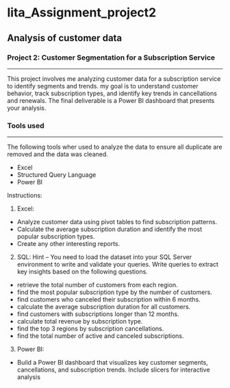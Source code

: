 # lita_Assignment_project2
## Analysis of customer data
### Project 2: Customer Segmentation for a Subscription Service
---
 This project involves me analyzing customer data for a subscription service to identify 
segments and trends. my goal is to understand customer behavior, track subscription types, 
and identify key trends in cancellations and renewals. The final deliverable is a Power BI 
dashboard that presents your analysis.
### Tools used
---
The following tools wher used to analyze the data to ensure all duplicate are removed and the data was cleaned.
- Excel
- Structured Query Language
- Power BI

Instructions:
1. Excel:
- Analyze customer data using pivot tables to find subscription patterns.
- Calculate the average subscription duration and identify the most popular 
subscription types.
- Create any other interesting reports.
2. SQL:
Hint – You need to load the dataset into your SQL Server environment to write 
and validate your queries.
Write queries to extract key insights based on the following questions. 
- retrieve the total number of customers from each region.
- find the most popular subscription type by the number of customers.
- find customers who canceled their subscription within 6 months.
- calculate the average subscription duration for all customers.
- find customers with subscriptions longer than 12 months.
- calculate total revenue by subscription type.
- find the top 3 regions by subscription cancellations.
- find the total number of active and canceled subscriptions.
3. Power BI:
- Build a Power BI dashboard that visualizes key customer segments, 
cancellations, and subscription trends. Include slicers for interactive analysis
